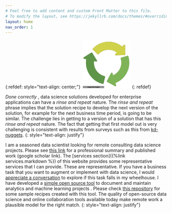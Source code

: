 ```yaml
---
# Feel free to add content and custom Front Matter to this file.
# To modify the layout, see https://jekyllrb.com/docs/themes/#overriding-theme-defaults
layout: home
nav_order: 1
---
```

{:refdef: style="text-align: center;"}
![rinse and repeat logo](assets/images/logonav_resized.png)
{: refdef}

_Done correctly_ , data science solutions developed for enterprise applications can have a _rinse and repeat_ nature. The _rinse and repeat_ phrase implies that the solution recipe to develop the next version of the solution, for example for the next business time period, is going to be similar. The challenge lies in getting to a version of a solution that has this _rinse and repeat_ nature. The fact that getting that first model out is very challenging is consistent with results from surveys such as this from <a href="https://www.kdnuggets.com/2022/01/models-rarely-deployed-industrywide-failure-machine-learning-leadership.html"> kd-nuggets</a>.
{: style="text-align: justify"} 

I am a seasoned data scientist looking for remote consulting data science projects. Please see [this link](https://rajivsam.github.io/) for a professional summary and published work (google scholar link). The [services section]({%link services.markdown %}) of this website provides some representative services that I can provide. These are representative. If you have a business task that you want to augment or implement with data science, I would [appreciate a conversation](https://calendly.com/rajiv-sambasivan/help-with-kmds-feature) to explore if this task falls in my wheelhouse. I have developed a [simple open source tool](https://www.youtube.com/watch?v=ckr8YQJxF9I ) to document and maintain analytics and machine learning projects . Please check [this repository](https://github.com/rajivsam/kmds_recipes/wiki) for some sample recipes created with this tool. The quality of open-source data science and online collaboration tools available today make remote work a plausible model for the right match. 
  {: style="text-align: justify"}
